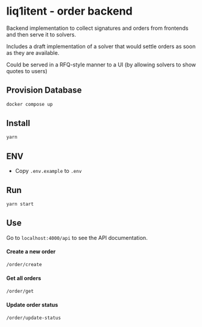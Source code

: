 # liq1itent - order backend

Backend implementation to collect signatures and orders from frontends and then serve it to solvers.

Includes a draft implementation of a solver that would settle orders as soon as they are available.

Could be served in a RFQ-style manner to a UI (by allowing solvers to show quotes to users)

## Provision Database
```bash
docker compose up
```

## Install
```ts
yarn
```

## ENV
- Copy `.env.example` to `.env`

## Run
```ts
yarn start
```

## Use

Go to `localhost:4000/api` to see the API documentation.

#### Create a new order
```bash
/order/create
```

#### Get all orders
```bash
/order/get
```
#### Update order status
```bash
/order/update-status
```
